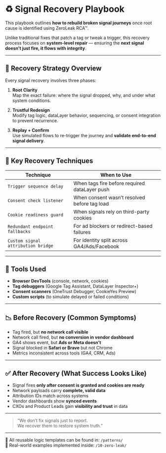 # ♻️ Signal Recovery Playbook

This playbook outlines **how to rebuild broken signal journeys** once root cause is identified using ZeroLeak RCA™.

Unlike traditional fixes that patch a tag or tweak a trigger, this recovery process focuses on **system-level repair** — ensuring the **next signal doesn’t just fire, it flows with integrity**.

---

## 🧭 Recovery Strategy Overview

Every signal recovery involves three phases:

1. **Root Clarity**  
   Map the exact failure: where the signal dropped, why, and under what system conditions.

2. **Trustful Redesign**  
   Modify tag logic, dataLayer behavior, sequencing, or consent integration to prevent recurrence.

3. **Replay + Confirm**  
   Use simulated flows to re-trigger the journey and **validate end-to-end signal delivery**.

---

## 🔄 Key Recovery Techniques

| Technique | When to Use |
|----------|-------------|
| `Trigger sequence delay` | When tags fire before required dataLayer push |
| `Consent check listener` | When consent wasn’t resolved before tag load |
| `Cookie readiness guard` | When signals rely on third-party cookies |
| `Redundant endpoint fallbacks` | For ad blockers or redirect-based failures |
| `Custom signal attribution bridge` | For identity split across GA4/Ads/Facebook |

---

## 🧰 Tools Used

- **Browser DevTools** (console, network, cookies)
- **Tag debuggers** (Google Tag Assistant, DataLayer Inspector+)
- **Consent scanners** (OneTrust Debugger, CookieYes Preview)
- **Custom scripts** (to simulate delayed or failed conditions)

---

## 📉 Before Recovery (Common Symptoms)

- Tag fired, but **no network call visible**
- Network call fired, but **no conversion in vendor dashboard**
- GA4 shows event, but **Ads or Meta doesn’t**
- Signal blocked in **Safari or Brave** but not Chrome
- Metrics inconsistent across tools (GA4, CRM, Ads)

---

## ✅ After Recovery (What Success Looks Like)

- Signal fires **only after consent is granted and cookies are ready**
- Network payloads carry **complete, valid data**
- Attribution IDs match across systems
- Vendor dashboards show **synced events**
- CXOs and Product Leads gain **visibility and trust** in data

---

> “We don’t fix signals just to report.  
> We recover them to restore system truth.”

---

📎 All reusable logic templates can be found in: `/patterns/`  
📂 Real-world examples implemented inside: `/10-zero-leak/`
